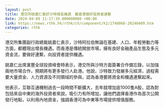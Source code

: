 ```yaml
---
layout: post
title: 港交所姚嘉仁看好沙特增長機遇　冀香港做好投資者連繫
date: 2024-04-09 11:17:29.000000000 +08:00
link: https://news.rthk.hk/rthk/ch/component/k2/1748060-20240409.htm
categories: rthk
---
```


港交所集團副行政總裁姚嘉仁表示，沙特阿拉伯無論在基建、人口、年輕勞動力等方面，都體現出增長機遇。而香港是傳統開放市場，擁有良好金融產品生態及多元資金流，要做好連繫，向投資者提供機遇。

姚嘉仁出席滙豐全球投資峰會時表示，港交所與沙特方面簽署合作備忘錄，以加強兩地市場合作，預期將有更多發行人赴港。他說，沙特致力發展多元經濟，過程需要大量資金、人力資源及不同領域的參與，認為香港要將資金和機遇連繫起來。

他表示，互聯互通機制過去一段時間不斷擴大，去年就增加逾1000隻A股，認為對包括來自中東的海外投資者來說，吸引力有所增加，讓他們選擇香港作為首次公開發行地點，以利用內地資金，強調香港可為中東等市場提供增值服務。
